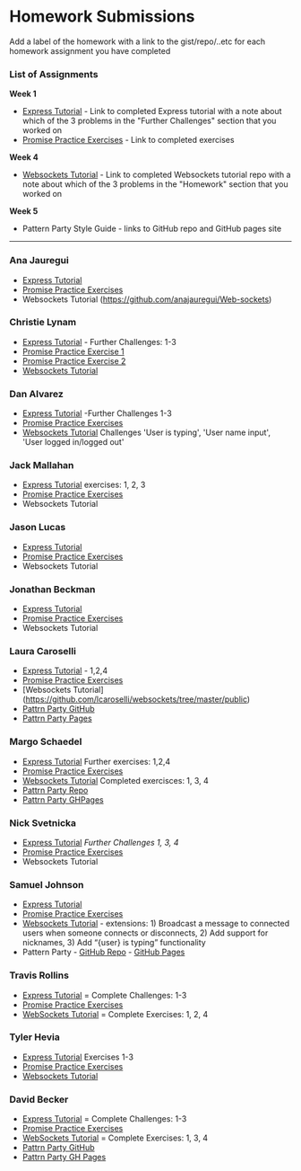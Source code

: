 # Homework Submissions

Add a label of the homework with a link to the gist/repo/..etc for each homework assignment you have completed

### List of Assignments

**Week 1**

* [Express Tutorial](https://medium.com/@jaeger.rob/introduction-to-nodes-express-js-db5617047150) - Link to completed Express tutorial with a note about which of the 3 problems in the "Further Challenges" section that you worked on
* [Promise Practice Exercises](https://gist.github.com/robbiejaeger/dc8f55c1f9462741090862f736b82cab) - Link to completed exercises

**Week 4**

* [Websockets Tutorial](https://socket.io/get-started/chat/) - Link to completed Websockets tutorial repo with a note about which of the 3 problems in the "Homework" section that you worked on

**Week 5**

* Pattern Party Style Guide - links to GitHub repo and GitHub pages site

---

### Ana Jauregui

* [Express Tutorial]()
* [Promise Practice Exercises]()
* Websockets Tutorial (https://github.com/anajauregui/Web-sockets)

### Christie Lynam

* [Express Tutorial](https://github.com/christielynam/express-tutorial) - Further Challenges: 1-3
* [Promise Practice Exercise 1](https://repl.it/LtmK/0)
* [Promise Practice Exercise 2](https://repl.it/LtmW/5)
* [Websockets Tutorial](https://github.com/christielynam/web-sockets-chat)

### Dan Alvarez

* [Express Tutorial](https://github.com/danalvarez5280/PreWorkMod4) -Further Challenges 1-3
* [Promise Practice Exercises](https://repl.it/LvA0/0)
* [Websockets Tutorial](https://github.com/danalvarez5280/Web-Socket-Exercise) Challenges 'User is typing', 'User name input', 'User logged in/logged out'

### Jack Mallahan

* [Express Tutorial](https://github.com/jackmallahan/express-tutorial) exercises: 1, 2, 3
* [Promise Practice Exercises](https://codepen.io/jackmallahan/pen/xXWPBE?editors=0010)
* Websockets Tutorial

### Jason Lucas

* [Express Tutorial]()
* [Promise Practice Exercises]()
* Websockets Tutorial

### Jonathan Beckman

* [Express Tutorial]()
* [Promise Practice Exercises]()
* Websockets Tutorial

### Laura Caroselli

* [Express Tutorial](https://github.com/lcaroselli/express-tutorial) - 1,2,4
* [Promise Practice Exercises](https://repl.it/NqCa/3)
* [Websockets Tutorial] (https://github.com/lcaroselli/websockets/tree/master/public)
* [Pattrn Party GitHub](https://github.com/lcaroselli/Pattrn-Party)
* [Pattrn Party Pages](https://lcaroselli.github.io/Pattrn-Party/)

### Margo Schaedel

* [Express Tutorial](https://github.com/mschae16/express-tutorial) Further exercises: 1,2,4
* [Promise Practice Exercises](https://repl.it/LuJq/1)
* [Websockets Tutorial](https://github.com/mschae16/socketchat) Completed exercisces: 1, 3, 4
* [Pattrn Party Repo](https://github.com/mschae16/pattrn-party)
* [Pattrn Party GHPages](https://mschae16.github.io/pattrn-party/)

### Nick Svetnicka

* [Express Tutorial](https://github.com/EndlessHypnosis/prework-express) _Further Challenges 1, 3, 4_
* [Promise Practice Exercises](https://repl.it/MSUn/9)
* Websockets Tutorial

### Samuel Johnson

* [Express Tutorial](https://github.com/sljohnson32/expressworks)
* [Promise Practice Exercises]()
* [Websockets Tutorial](https://github.com/sljohnson32/websockets-hmwk) - extensions: 1) Broadcast a message to connected users when someone connects or disconnects, 2) Add support for nicknames, 3) Add “{user} is typing” functionality
* Pattern Party - [GitHub Repo](https://github.com/sljohnson32/pattern-party) - [GitHub Pages](https://sljohnson32.github.io/pattern-party/)


### Travis Rollins

* [Express Tutorial](https://github.com/Kalikoze/Node-Express-Practice) = Complete Challenges: 1-3
* [Promise Practice Exercises](https://github.com/Kalikoze/Promise-Exercises)
* [WebSockets Tutorial](https://github.com/Kalikoze/WebSockets-Practice) = Complete Exercises: 1, 2, 4

### Tyler Hevia

* [Express Tutorial](https://github.com/tylerjhevia/express-practice) Exercises 1-3
* [Promise Practice Exercises](https://github.com/tylerjhevia/promise-practice)
* [Websockets Tutorial](https://github.com/tylerjhevia/socket-chat)

### David Becker
 
 * [Express Tutorial](https://github.com/davidbecker6081/express-tutorial) = Complete Challenges: 1-3
 * [Promise Practice Exercises](https://github.com/davidbecker6081/Mod4-prework)
 * [WebSockets Tutorial](https://github.com/davidbecker6081/socket-hw) = Complete Exercises: 1, 3, 4
 * [Pattrn Party GitHub](https://github.com/davidbecker6081/PattrnParty)
 * [Pattrn Party GH Pages](https://davidbecker6081.github.io/PattrnParty/)
